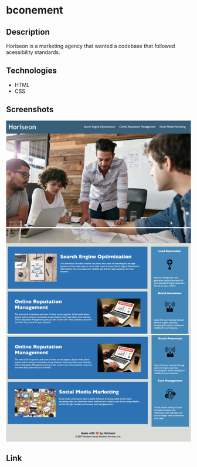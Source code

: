# bconement

## Description 
Horiseon is a marketing agency that wanted a codebase that followed acessibility standards. 

## Technologies 
<ul>
    <li> HTML
    <li> CSS
</ul>

## Screenshots
<img src="Screen Shot 2022-03-19 at 11.57.16 PM.jpg" alt="Horiseon header and background image" />
<img src="Screen Shot 2022-03-19 at 11.57.27 PM.jpg" alt="Horiseon's search optimization and onine reputation management" />
<img src="Screen Shot 2022-03-19 at 11.57.35 PM.jpg" alt="Horiseon's social media marketing" />

## Link
<link rel="bconement" href="https://github.com/megansilva/bconement/blob/1c019636bcd4a7ece673493bb1bb4ace32cf9ad3/index.html">
